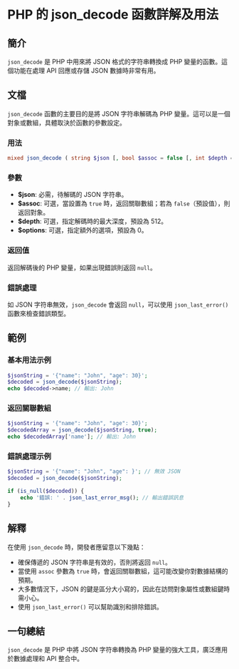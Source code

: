 <!--
Meta Description: # PHP 的 json_decode 函數詳解及用法 ## 簡介 `json_decode` 是 PHP 中用來將 JSON 格式的字符串轉換成 PHP 變量的函數。這個功能在處理 API 回應或存儲 JSON 數據時非常有用。 ## 文檔 `json_decode` 函數的主要目的是將 JSON...
Meta Keywords: php, json, json_decode, jsonstring, name
-->

# PHP 的 json_decode 函數詳解及用法

## 簡介
`json_decode` 是 PHP 中用來將 JSON 格式的字符串轉換成 PHP 變量的函數。這個功能在處理 API 回應或存儲 JSON 數據時非常有用。

## 文檔
`json_decode` 函數的主要目的是將 JSON 字符串解碼為 PHP 變量。這可以是一個對象或數組，具體取決於函數的參數設定。

### 用法
```php
mixed json_decode ( string $json [, bool $assoc = false [, int $depth = 512 [, int $options = 0 ]]] )
```

### 參數
- **$json**: 必需，待解碼的 JSON 字符串。
- **$assoc**: 可選，當設置為 `true` 時，返回關聯數組；若為 `false`（預設值），則返回對象。
- **$depth**: 可選，指定解碼時的最大深度，預設為 512。
- **$options**: 可選，指定額外的選項，預設為 0。

### 返回值
返回解碼後的 PHP 變量，如果出現錯誤則返回 `null`。

### 錯誤處理
如 JSON 字符串無效，`json_decode` 會返回 `null`，可以使用 `json_last_error()` 函數來檢查錯誤類型。

## 範例
### 基本用法示例
```php
$jsonString = '{"name": "John", "age": 30}';
$decoded = json_decode($jsonString);
echo $decoded->name; // 輸出: John
```

### 返回關聯數組
```php
$jsonString = '{"name": "John", "age": 30}';
$decodedArray = json_decode($jsonString, true);
echo $decodedArray['name']; // 輸出: John
```

### 錯誤處理示例
```php
$jsonString = '{"name": "John", "age": }'; // 無效 JSON
$decoded = json_decode($jsonString);

if (is_null($decoded)) {
    echo '錯誤: ' . json_last_error_msg(); // 輸出錯誤訊息
}
```

## 解釋
在使用 `json_decode` 時，開發者應留意以下幾點：
- 確保傳遞的 JSON 字符串是有效的，否則將返回 `null`。
- 當使用 `assoc` 參數為 `true` 時，會返回關聯數組，這可能改變你對數據結構的預期。
- 大多數情況下，JSON 的鍵是區分大小寫的，因此在訪問對象屬性或數組鍵時需小心。
- 使用 `json_last_error()` 可以幫助識別和排除錯誤。

## 一句總結
`json_decode` 是 PHP 中將 JSON 字符串轉換為 PHP 變量的強大工具，廣泛應用於數據處理和 API 整合中。